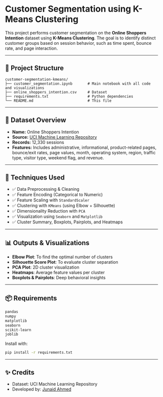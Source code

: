 
#  Customer Segmentation using K-Means Clustering

This project performs customer segmentation on the **Online Shoppers Intention** dataset using **K-Means Clustering**. The goal is to identify distinct customer groups based on session behavior, such as time spent, bounce rate, and page interaction.

---

## 📂 Project Structure

```
customer-segmentation-kmeans/
├── customer_segmentation.ipynb       # Main notebook with all code and visualizations
├── online_shoppers_intention.csv     # Dataset 
├── requirements.txt                  # Python dependencies
└── README.md                         # This file
```

---

## 📌 Dataset Overview

- **Name:** Online Shoppers Intention
- **Source:** [UCI Machine Learning Repository](https://archive.ics.uci.edu/ml/datasets/Online+Shoppers+Purchasing+Intention+Dataset)
- **Records:** 12,330 sessions
- **Features:** Includes administrative, informational, product-related pages, bounce/exit rates, page values, month, operating system, region, traffic type, visitor type, weekend flag, and revenue.

---

## 🔧 Techniques Used

- ✅ Data Preprocessing & Cleaning
- ✅ Feature Encoding (Categorical to Numeric)
- ✅ Feature Scaling with `StandardScaler`
- ✅ Clustering with `KMeans` (using Elbow + Silhouette)
- ✅ Dimensionality Reduction with `PCA`
- ✅ Visualization using `Seaborn` and `Matplotlib`
- ✅ Cluster Summary, Boxplots, Pairplots, and Heatmaps

---

## 📊 Outputs & Visualizations

- **Elbow Plot**: To find the optimal number of clusters
- **Silhouette Score Plot**: To evaluate cluster separation
- **PCA Plot**: 2D cluster visualization
- **Heatmaps**: Average feature values per cluster
- **Boxplots & Pairplots**: Deep behavioral insights

---


## 📦 Requirements

```txt
pandas
numpy
matplotlib
seaborn
scikit-learn
joblib
```

Install with:
```bash
pip install -r requirements.txt
```

---

## ✨ Credits

- Dataset: UCI Machine Learning Repository
- Developed by: [Junaid Ahmed](https://github.com/Juna1dAhmed)
